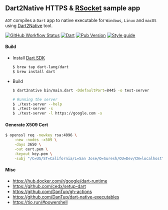 ## Dart2Native HTTPS & [RSocket][rsocket] sample app

 `AOT` compiles a `Dart` app to native executable for `Windows`, `Linux` and `macOS` using [Dart2Native][dart2native_url] tool.

[![GitHub Workflow Status][shieldio_img]][gha_url] 
[![Dart][dart_img]][dart_url]
[![Pub Version][doc_img]][doc_url]
[![Style guide][sty_img]][sty_url]

#### Build

 - Install [Dart SDK](https://dart.dev/get-dart)
   
   ```bash
   $ brew tap dart-lang/dart
   $ brew install dart
   ```
 - Build
 
    ```bash
    $ dart2native bin/main.dart -DdefaultPort=8445 -o test-server 
    
    # Running the server
    $ ./test-server --help 
    $ ./test-server -s
    $ ./test-server -l https://google.com -s
    ```

#### Generate X509 Cert

```bash
$ openssl req -newkey rsa:4096 \
    -new -nodes -x509 \
    -days 3650 \
    -out cert.pem \
    -keyout key.pem \
    -subj "/C=US/ST=California/L=San Jose/O=Suresh/OU=Dev/CN=localhost"
```

#### Misc

 * https://hub.docker.com/r/google/dart-runtime
 * https://github.com/cedx/setup-dart
 * https://github.com/DanTup/gh-actions
 * https://github.com/DanTup/dart-native-executables
 * https://tio.run/#powershell
 
[rsocket]: https://rsocket.io
[dart2native_url]: https://dart.dev/tools/dart2native

[sty_url]: https://pub.dev/packages/pedantic
[sty_img]: https://img.shields.io/badge/style-pedantic-26C6DA.svg?style=for-the-badge&logo=Dart&logoColor=26C6DA

[dart_url]: https://dart.dev/get-dart#release-channels
[dart_img]: https://img.shields.io/docker/v/google/dart?color=40c4ff&label=Dart&logo=dart&logoColor=40c4ff&style=for-the-badge

[doc_url]: https://pub.dev/documentation/rsocket/latest/
[doc_img]: https://img.shields.io/pub/v/rsocket?color=orange&label=rsocket&logo=dart&logoColor=orange&style=for-the-badge

[gha_url]: https://github.com/sureshg/dart-native-sample/actions
[gha_img]: https://github.com/sureshg/dart-native-sample/workflows/Dart%20Build/badge.svg?branch=master
[shieldio_img]: https://img.shields.io/github/workflow/status/sureshg/dart-native-sample/Dart%20Build?color=green&label=Dart%20Build&logo=Github-Actions&logoColor=green&style=for-the-badge
